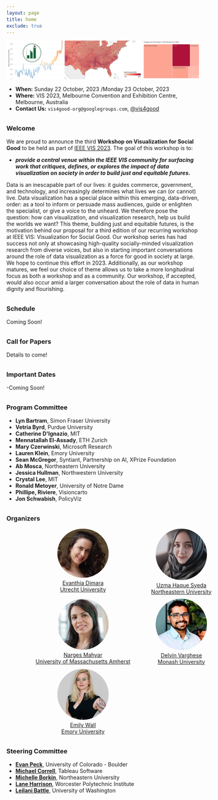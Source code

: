 ```yaml
---
layout: page
title: home
exclude: true
---
```

<style>

h3 {
margin-top: 2em;
}

#bios {
 display: grid;
 grid-template-columns: repeat(auto-fill, minmax(240px, 1fr));
 grid-gap: 10px;
 margin-bottom: 10px;
}

.bio_image {
 width: 100pt;
 border-radius: 50%;
 display: block;
 margin-left: auto;
 margin-right: auto;
 margin-bottom: 5px;
}

.bio_text {
 display: none;
}

.bio_name, .bio_affiliation {
 text-align: center;
 display: block;
 margin-left: auto;
 margin-right: auto;
}

.keynote-item {
 vertical-align: top;
 display: inline-block;
 text-align: center;
 width: 150pt;
 margin-right: 32px;
}

.keynote_image {
 width: 100pt;
 border-radius: 50%;
}

.caption {
 display: block;
 text-align: center;
}

.grid-item {
 width: 300pt;
 text-align: center;
 display: block;
 margin-left: 0;
 margin-right: auto;
}

</style>


![Header image: visualizations of climate change, US food insecurity, and civilian casualties in the war in Yemen](img/teaser2.png)

- **When:** Sunday 22 October, 2023 /Monday 23 October, 2023
- **Where:** VIS 2023, Melbourne Convention and Exhibition Centre, Melbourne, Australia
- **Contact Us:** `vis4good-org@googlegroups.com`, [@vis4good](https://twitter.com/vis4good)

### Welcome

We are proud to announce the third **Workshop on Visualization for Social Good** to be held as part of [IEEE VIS 2023](http://ieeevis.org/year/2023/welcome). The goal of this workshop is to:
- ***provide a central venue within the IEEE VIS community for surfacing work that critiques, defines, or explores the impact of data visualization on society in order to build just and equitable futures.***

Data is an inescapable part of our lives: it guides commerce, government, and technology, and increasingly determines what lives we can (or cannot) live. Data visualization has a special place within this emerging, data-driven, order: as a tool to inform or persuade mass audiences, guide or enlighten the specialist, or give a voice to the unheard. We therefore pose the question: how can visualization, and visualization research, help us build the worlds we want? This theme, building just and equitable futures, is the motivation behind our proposal for a third edition of our recurring workshop at IEEE VIS: Visualization for Social Good. Our workshop series has had success not only at showcasing high-quality socially-minded visualization research from diverse voices, but also in starting important conversations around the role of data visualization as a force for good in society at large. We hope to continue this effort in 2023. Additionally, as our workshop matures, we feel our choice of theme allows us to take a more longitudinal focus as both a workshop and as a community. Our workshop, if accepted, would also occur amid a larger conversation about the role of data in human dignity and flourishing.

### Schedule
Coming Soon!

### Call for Papers

Details to come! 

<!-- We as designers, researchers, and technologists, have many opportunities ahead of us, as laid out in aspirational plans like the [UN Sustainable Development Goals](https://sdgs.un.org/goals), the NAE [Grand Challenges for Engineering](http://www.engineeringchallenges.org/challenges.aspx), and the NSF [10 Big Ideas](https://www.nsf.gov/news/special_reports/big_ideas/). Yet, as the "techlash" continues, we are also seeing how technology has the power to magnify inequality, injustice, or other societal ills.

With the power that comes with collecting, interpreting, and communicating data in visualization, there is naturally a social *responsibility.* To do good and avoid harm, we should make our values as a field explicit, criticize and critique the work we do that has a potential for harm, develop a pedagogy around the socially responsible design and use of visualization, and develop good patterns for fruitful collaboration with stakeholders working on key societal problems.

To that end, we are soliciting work that deals with the social impact of visualization work. 
In order to focus the goals of our workshop, provide inspiration to potential attendees or submitters, and to reflect on the pressing issues of contemporary importance, we propose the following theme for the 2022 workshop: **pedagogy**, **process**, and **protest**.

- We have the potential to re-imagine visualization **pedagogy**: to build curricula that encourage closer connections with communities and public service, build up data literacy in crucial audiences, or to better integrate ethical practices and thinking in how we conceptualize visualization as a discipline.
- The **process** of designing, evaluating, or circulating visualizations takes on a special character and urgency when dealing with matters of social importance, or as part of collaborations and relationships between visualizations experts and mass audiences.
- Visualization can also act as a powerful tool for advocacy and **protest**: charts and graphs can place inequality or inequity in stark relief, and can act as a persuasive in a world that strives to be “data-driven.”' However, visualization designers themselves, through resistance or refusal, can comment on the unequal ways that data are collected, presented, or organized in our society.

#### Contributions
Potential contributions might include (but are not limited to):

- Design studies, "collaboration journals," or other best practices for visualization work in domains with high social impact. Examples include:
 - Public health, development, and sustainable growth
 - Inclusivity, accessibility, and disability rights
 - Diversity, racial equality, and gender equality
 - Sustainability, ecology, and environmental activism
- Explorations of design considerations for visualizations for mass audiences or policymakers. Examples include:
 - Building statistical or visualization literacy and fluency
 - Persuasion, misinformation, and deception
 - Accessibility
- Critiques, manifestos, or provocations around social or ethical responsibilities in visualization design or research

Consult our [resources page](resources), [2021 workshop](workshop2021), [2022 workshop](workshop2022) for sample works.

#### Submissions

Papers will be *up to four pages, plus up to one page of references*, in [VGTC two-column format](https://tc.computer.org/vgtc/publications/conference/). Authors may elect to have their paper included archivally, or, per the authors' request (e.g., for in-progress work), to have the work be presented but excluded from formal conference proceedings. The deadline for paper submissions is *July 20*.

Authors also have the option to submit a *2-page abstract for a poster* to be presented at the workshop. Poster abstracts follow the same format as paper submissions and will not be archived. The deadline for poster submissions is *September 7*.

Paper and poster submissions will be made via [PCS](https://new.precisionconference.com/submissions) and single-blind reviewed by the program committee.-->

### Important Dates

-Coming Soon!

### Program Committee

- **Lyn Bartram**, Simon Fraser University
- **Vetria Byrd**, Purdue University
- **Catherine D'Ignazio**, MIT
- **Mennatallah El-Assady**, ETH Zurich
- **Mary Czerwinski**, Microsoft Research
- **Lauren Klein**, Emory University
- **Sean McGregor**, Syntiant, Partnership on AI, XPrize Foundation
- **Ab Mosca**, Northeastern University
- **Jessica Hullman**, Northwestern University
- **Crystal Lee**, MIT
- **Ronald Metoyer**, University of Notre Dame
- **Phillipe, Riviere**, Visioncarto
- **Jon Schwabish**, PolicyViz
 


### Organizers

<div id="bios">

<a href="https://www.evanthiadimara.com/home">
<div class="grid-item">
 <img class="bio_image" src="img/evanthia.png" alt="Evanthia Dimara head shot" />
 <div class="bio_name">Evanthia Dimara</div>
 <div class="bio_affiliation">Utrecht University</div>
 <div class="bio_text">
  Evanthia Dimara is an Assistant Professor of Computer Science at Utrecht University. Her fields of research are Information Visualization and HCI. Her research focuses on decision making --- to determine how technology can aid people to make impartial and informed decisions individually or as a group
 </div>
</div>
</a>

<a href="https://uzma0804.github.io/syeda/">
<div class="grid-item">
 <img class="bio_image" src="img/syeda.JPG" alt="Uzma Haque head shot" />
 <div class="bio_name">Uzma Haque Syeda</div>
 <div class="bio_affiliation">Northeastern University</div>
 <div class="bio_text">
  Uzma Haque Syeda is a fifth-year Ph.D. Student in the Khoury College of Computer Sciences at Northeastern University. She holds a B.Sc. in Electrical and Electronic Engineering from the University of Dhaka, Bangladesh, and an M.S. in Computer Science from Northeastern University. Her research focuses on bridging the gap between visualization research and pedagogy by providing methodologies to teach and implement design studies with nonprofit organizations to facilitate social good. The aim of her research is to benefit both the learners and the research community.
 </div>
</div>
</a>

<a href="https://groups.cs.umass.edu/nmahyar/">
  <div class="grid-item">
   <img class="bio_image" src="img/mahyar.jpeg" alt="Narges Mahyar head shot" />
   <div class="bio_name">Narges Mahyar</div>
   <div class="bio_affiliation">University of Massachusetts Amherst</div>
   <div class="bio_text">
  Narges Mahyar is an Assistant Professor in the College of Information and Computer Sciences at the University of Massachusetts Amherst. She holds a PhD in Computer Science from the University of Victoria, an MS in Information Technology from the University of Malaya, and a BS in Electrical Engineering from Tehran Azad University. Her Ph.D. was funded by SAP Business Objects for four years, where she worked closely with SAP experts and research team to develop novel technologies for collaborative visual analytics tasks.
  
   </div>
  </div>
  </a>

<a href="https://research.monash.edu/en/persons/delvin-varghese">
<div class="grid-item">
 <img class="bio_image" src="img/delvin.jpg" alt=" Delvin Varghese head shot" />
 <div class="bio_name"> Delvin Varghese</div>
 <div class="bio_affiliation">Monash University</div>
 <div class="bio_text">
  Delvin Varghese is a Research Fellow within Action Lab in the Department of Human-Centred Computing at Monash University. His research focuses on the design of technologies for nonprofits and community organizations to support community voice and inclusion, including recent domains such as community welfare, peer mentoring of rural volunteers, providing technological support for individuals released from prison, and ICTD in Bangladesh.
 </div>
</div>
</a>

<a href="https://emilywall.github.io/">
  <div class="grid-item">
   <img class="bio_image" src="img/wall.jpeg" alt="Emily Wall head shot" />
   <div class="bio_name">Emily Wall</div>
   <div class="bio_affiliation">Emory University</div>
   <div class="bio_text">
   I am an Assistant Professor in the Department of Computer Science at Emory University. My students and I make up CAV Lab where we focus on cognition and visualization. I completed my Ph.D. in Computer Science at Georgia Tech in 2020 and was a postdoctoral researcher at Northwestern University 2020-2021.
   </div>
  </div>
  </a>

</div>

 


### Steering Committee 

- **[Evan Peck](https://www.eg.bucknell.edu/~emp017/)**, University of Colorado - Boulder
- **[Michael Correll](http://correll.io/)**, Tableau Software
- **[Michelle Borkin](https://www.khoury.northeastern.edu/people/michelle-borkin/)**, Northeastern University
- **[Lane Harrison](https://web.cs.wpi.edu/~ltharrison/)**, Worcester Polytechnic Institute
- **[Leilani Battle](https://homes.cs.washington.edu/~leibatt/bio.html)**, University of Washington
